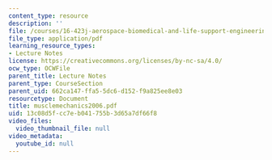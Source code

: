 ```yaml
---
content_type: resource
description: ''
file: /courses/16-423j-aerospace-biomedical-and-life-support-engineering-spring-2006/13c08d5fcc7eb041755b3d65a7df66f8_musclemechanics2006.pdf
file_type: application/pdf
learning_resource_types:
- Lecture Notes
license: https://creativecommons.org/licenses/by-nc-sa/4.0/
ocw_type: OCWFile
parent_title: Lecture Notes
parent_type: CourseSection
parent_uid: 662ca147-ffa5-5dc6-d152-f9a825ee8e03
resourcetype: Document
title: musclemechanics2006.pdf
uid: 13c08d5f-cc7e-b041-755b-3d65a7df66f8
video_files:
  video_thumbnail_file: null
video_metadata:
  youtube_id: null
---
```

